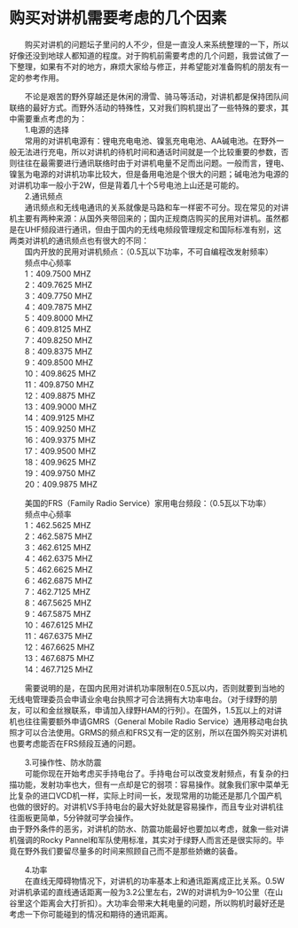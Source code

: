 # 购买对讲机需要考虑的几个因素  

&emsp;&emsp;购买对讲机的问题坛子里问的人不少，但是一直没人来系统整理的一下，所以好像还没到地球人都知道的程度。对于购机前需要考虑的几个问题，我尝试做了一下整理，如果有不对的地方，麻烦大家给与修正，并希望能对准备购机的朋友有一定的参考作用。  

&emsp;&emsp;不论是艰苦的野外穿越还是休闲的滑雪、骑马等活动，对讲机都是保持团队间联络的最好方式。而野外活动的特殊性，又对我们购机提出了一些特殊的要求，其中需要重点考虑的为：  
&emsp;&emsp;1.电源的选择  
&emsp;&emsp;常用的对讲机电源有：锂电充电电池、镍氢充电电池、AA碱电池。在野外一般无法进行充电，所以对讲机的待机时间和通话时间就是一个比较重要的参数，否则往往在最需要进行通讯联络时由于对讲机电量不足而出问题。一般而言，锂电、镍氢为电源的对讲机功率比较大，但是备用电池是个很大的问题；碱电池为电源的对讲机功率一般小于2W，但是背着几十个5号电池上山还是可能的。  
&emsp;&emsp;2.通讯频点  
&emsp;&emsp;通讯频点和无线电通讯的关系就像是马路和车一样密不可分。现在常见的对讲机主要有两种来源：从国外夹带回来的；国内正规商店购买的民用对讲机。虽然都是在UHF频段进行通讯，但由于国内的无线电频段管理规定和国际标准有别，这两类对讲机的通讯频点也有很大的不同：  
&emsp;&emsp;国内开放的民用对讲机频点：（0.5瓦以下功率，不可自编程改发射频率）  
&emsp;&emsp;频点中心频率  
&emsp;&emsp;1：409.7500 MHZ  
&emsp;&emsp;2：409.7625 MHZ  
&emsp;&emsp;3：409.7750 MHZ  
&emsp;&emsp;4：409.7875 MHZ  
&emsp;&emsp;5：409.8000 MHZ  
&emsp;&emsp;6：409.8125 MHZ  
&emsp;&emsp;7：409.8250 MHZ  
&emsp;&emsp;8：409.8375 MHZ  
&emsp;&emsp;9：409.8500 MHZ  
&emsp;&emsp;10：409.8625 MHZ  
&emsp;&emsp;11：409.8750 MHZ  
&emsp;&emsp;12：409.8875 MHZ  
&emsp;&emsp;13：409.9000 MHZ  
&emsp;&emsp;14：409.9125 MHZ  
&emsp;&emsp;15：409.9250 MHZ  
&emsp;&emsp;16：409.9375 MHZ  
&emsp;&emsp;17：409.9500 MHZ  
&emsp;&emsp;18：409.9625 MHZ  
&emsp;&emsp;19：409.9750 MHZ  
&emsp;&emsp;20：409.9875 MHZ  

&emsp;&emsp;美国的FRS（Family Radio Service）家用电台频段：（0.5瓦以下功率）  
&emsp;&emsp;频点中心频率  
&emsp;&emsp;1：462.5625 MHZ  
&emsp;&emsp;2：462.5875 MHZ  
&emsp;&emsp;3：462.6125 MHZ  
&emsp;&emsp;4：462.6375 MHZ  
&emsp;&emsp;5：462.6625 MHZ  
&emsp;&emsp;6：462.6875 MHZ  
&emsp;&emsp;7：462.7125 MHZ  
&emsp;&emsp;8：467.5625 MHZ  
&emsp;&emsp;9：467.5875 MHZ  
&emsp;&emsp;10：467.6125 MHZ  
&emsp;&emsp;11：467.6375 MHZ  
&emsp;&emsp;12：467.6625 MHZ  
&emsp;&emsp;13：467.6875 MHZ  
&emsp;&emsp;14：467.7125 MHZ  

&emsp;&emsp;需要说明的是，在国内民用对讲机功率限制在0.5瓦以内，否则就要到当地的无线电管理委员会申请业余电台执照才可合法拥有大功率电台。（对于绿野的朋友，可以和金丝猴联系，申请加入绿野HAM的行列）。在国外，1.5瓦以上的对讲机也往往需要额外申请GMRS（General Mobile Radio Service）通用移动电台执照才可以合法使用。GRMS的频点和FRS又有一定的区别，所以在国外购买对讲机也要考虑能否在FRS频段互通的问题。  

&emsp;&emsp;3.可操作性、防水防震  
&emsp;&emsp;可能你现在开始考虑买手持电台了。手持电台可以改变发射频点，有复杂的扫描功能，发射功率也大，但有一点却是它的弱项：容易操作。就象我们家中菜单无比复杂的进口VCD机一样，实际上时间一长，发现常用的功能还是那几个国产机也做的很好的。对讲机VS手持电台的最大好处就是容易操作，而且专业对讲机往往面板更简单，5分钟就可学会操作。  
由于野外条件的恶劣，对讲机的防水、防震功能最好也要加以考虑，就象一些对讲机强调的Rocky Pannel和军队使用标准，其实对于绿野人而言还是很实际的。毕竟在野外我们要留尽量多的时间来照顾自己而不是那些娇嫩的装备。  

&emsp;&emsp;4.功率  
&emsp;&emsp;在直线无障碍物情况下，对讲机的功率基本上和通讯距离成正比关系。0.5W对讲机承诺的直线通话距离一般为3.2公里左右，2W的对讲机为9–10公里（在山谷里这个距离会大打折扣）。大功率会带来大耗电量的问题，所以购机时最好还是考虑一下你可能碰到的情况和期待的通讯距离。  
<!-- Last processed: 2025-07-22 03:44:30 -->
